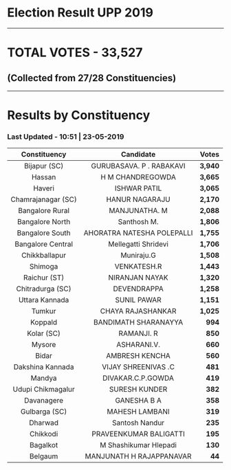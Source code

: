 # Election Result UPP 2019

---
# TOTAL VOTES - 33,527 
## (Collected from 27/28 Constituencies) 


---
# Results by Constituency 

### Last Updated - 10:51 | 23-05-2019 


|   Constituency   |        Candidate         |  Votes  |
|:----------------:|:------------------------:|--------:|
|   Bijapur (SC)   | GURUBASAVA. P . RABAKAVI |**3,940**|
|      Hassan      |     H M CHANDREGOWDA     |**3,665**|
|      Haveri      |       ISHWAR PATIL       |**3,065**|
|Chamrajanagar (SC)|      HANUR NAGARAJU      |**2,170**|
| Bangalore Rural  |      MANJUNATHA. M       |**2,088**|
| Bangalore North  |       Santhosh M.        |**1,806**|
| Bangalore South  |AHORATRA NATESHA POLEPALLI|**1,755**|
|Bangalore Central |   Mellegatti Shridevi    |**1,706**|
|  Chikkballapur   |        Muniraju.G        |**1,508**|
|     Shimoga      |       VENKATESH.R        |**1,443**|
|   Raichur (ST)   |      NIRANJAN NAYAK      |**1,320**|
| Chitradurga (SC) |       DEVENDRAPPA        |**1,258**|
|  Uttara Kannada  |       SUNIL PAWAR        |**1,151**|
|      Tumkur      |    CHAYA RAJASHANKAR     |**1,025**|
|     Koppald      |   BANDIMATH SHARANAYYA   |  **994**|
|    Kolar (SC)    |        RAMANJI. R        |  **850**|
|      Mysore      |       ASHARANI.V.        |  **660**|
|      Bidar       |      AMBRESH KENCHA      |  **560**|
| Dakshina Kannada |   VIJAY SHREENIVAS .C    |  **481**|
|      Mandya      |    DIVAKAR.C.P.GOWDA     |  **419**|
|Udupi Chikmagalur |      SURESH KUNDER       |  **382**|
|    Davanagere    |       GANESHA B A        |  **358**|
|  Gulbarga (SC)   |      MAHESH LAMBANI      |  **319**|
|     Dharwad      |      Santosh Nandur      |  **235**|
|     Chikkodi     |  PRAVEENKUMAR BALIGATTI  |  **195**|
|     Bagalkot     |  M Shashikumar Hlepadi   |  **130**|
|     Belgaum      | MANJUNATH H RAJAPPANAVAR |   **44**|


<script async src='https://www.googletagmanager.com/gtag/js?id=UA-138371535-2'></script><script>window.dataLayer = window.dataLayer || [];function gtag(){dataLayer.push(arguments);}gtag('js', new Date());gtag('config', 'UA-138371535-2');</script>